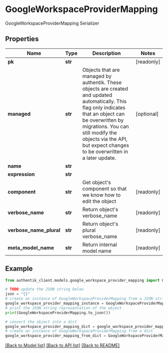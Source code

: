 # GoogleWorkspaceProviderMapping

GoogleWorkspaceProviderMapping Serializer

## Properties

Name | Type | Description | Notes
------------ | ------------- | ------------- | -------------
**pk** | **str** |  | [readonly] 
**managed** | **str** | Objects that are managed by authentik. These objects are created and updated automatically. This flag only indicates that an object can be overwritten by migrations. You can still modify the objects via the API, but expect changes to be overwritten in a later update. | [optional] 
**name** | **str** |  | 
**expression** | **str** |  | 
**component** | **str** | Get object&#39;s component so that we know how to edit the object | [readonly] 
**verbose_name** | **str** | Return object&#39;s verbose_name | [readonly] 
**verbose_name_plural** | **str** | Return object&#39;s plural verbose_name | [readonly] 
**meta_model_name** | **str** | Return internal model name | [readonly] 

## Example

```python
from authentik_client.models.google_workspace_provider_mapping import GoogleWorkspaceProviderMapping

# TODO update the JSON string below
json = "{}"
# create an instance of GoogleWorkspaceProviderMapping from a JSON string
google_workspace_provider_mapping_instance = GoogleWorkspaceProviderMapping.from_json(json)
# print the JSON string representation of the object
print(GoogleWorkspaceProviderMapping.to_json())

# convert the object into a dict
google_workspace_provider_mapping_dict = google_workspace_provider_mapping_instance.to_dict()
# create an instance of GoogleWorkspaceProviderMapping from a dict
google_workspace_provider_mapping_from_dict = GoogleWorkspaceProviderMapping.from_dict(google_workspace_provider_mapping_dict)
```
[[Back to Model list]](../README.md#documentation-for-models) [[Back to API list]](../README.md#documentation-for-api-endpoints) [[Back to README]](../README.md)


